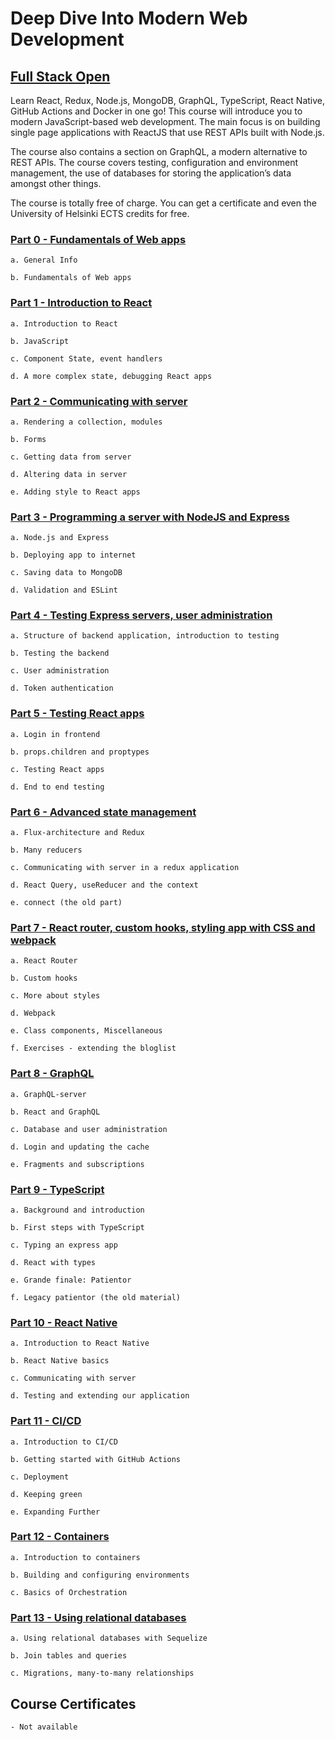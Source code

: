 # Deep Dive Into Modern Web Development

## [Full Stack Open](https://fullstackopen.com/en/)

Learn React, Redux, Node.js, MongoDB, GraphQL, TypeScript, React Native, GitHub Actions and Docker in one go! This course will introduce you to modern JavaScript-based web development. The main focus is on building single page applications with ReactJS that use REST APIs built with Node.js.

The course also contains a section on GraphQL, a modern alternative to REST APIs. The course covers testing, configuration and environment management, the use of databases for storing the application’s data amongst other things.

The course is totally free of charge. You can get a certificate and even the University of Helsinki ECTS credits for free.

### [Part 0 - Fundamentals of Web apps](https://fullstackopen.com/en/part0)

    a. General Info

    b. Fundamentals of Web apps

### [Part 1 - Introduction to React](https://fullstackopen.com/en/part1)

    a. Introduction to React

    b. JavaScript

    c. Component State, event handlers

    d. A more complex state, debugging React apps

### [Part 2 - Communicating with server](https://fullstackopen.com/en/part2)

    a. Rendering a collection, modules
    
    b. Forms
    
    c. Getting data from server
    
    d. Altering data in server
    
    e. Adding style to React apps

### [Part 3 - Programming a server with NodeJS and Express](https://fullstackopen.com/en/part3)

    a. Node.js and Express
    
    b. Deploying app to internet
    
    c. Saving data to MongoDB
    
    d. Validation and ESLint

### [Part 4 - Testing Express servers, user administration](https://fullstackopen.com/en/part4)

    a. Structure of backend application, introduction to testing
    
    b. Testing the backend
    
    c. User administration
    
    d. Token authentication

### [Part 5 - Testing React apps](https://fullstackopen.com/en/part5)

    a. Login in frontend
    
    b. props.children and proptypes
    
    c. Testing React apps
    
    d. End to end testing

### [Part 6 - Advanced state management](https://fullstackopen.com/en/part6)

    a. Flux-architecture and Redux
    
    b. Many reducers
    
    c. Communicating with server in a redux application
    
    d. React Query, useReducer and the context

    e. connect (the old part)

### [Part 7 - React router, custom hooks, styling app with CSS and webpack](https://fullstackopen.com/en/part7)

    a. React Router
    
    b. Custom hooks
    
    c. More about styles
    
    d. Webpack
    
    e. Class components, Miscellaneous
    
    f. Exercises - extending the bloglist

### [Part 8 - GraphQL](https://fullstackopen.com/en/part8)

    a. GraphQL-server
    
    b. React and GraphQL
    
    c. Database and user administration
    
    d. Login and updating the cache
    
    e. Fragments and subscriptions

### [Part 9 - TypeScript](https://fullstackopen.com/en/part9)

    a. Background and introduction
    
    b. First steps with TypeScript
    
    c. Typing an express app
    
    d. React with types

    e. Grande finale: Patientor

    f. Legacy patientor (the old material)

### [Part 10 - React Native](https://fullstackopen.com/en/part10)

    a. Introduction to React Native
    
    b. React Native basics
    
    c. Communicating with server
    
    d. Testing and extending our application

### [Part 11 - CI/CD](https://fullstackopen.com/en/part11)

    a. Introduction to CI/CD
    
    b. Getting started with GitHub Actions
    
    c. Deployment
    
    d. Keeping green
    
    e. Expanding Further

### [Part 12 - Containers](https://fullstackopen.com/en/part12)

    a. Introduction to containers
    
    b. Building and configuring environments
    
    c. Basics of Orchestration

### [Part 13 - Using relational databases](https://fullstackopen.com/en/part13)

    a. Using relational databases with Sequelize
    
    b. Join tables and queries
    
    c. Migrations, many-to-many relationships

## Course Certificates

    - Not available
    
